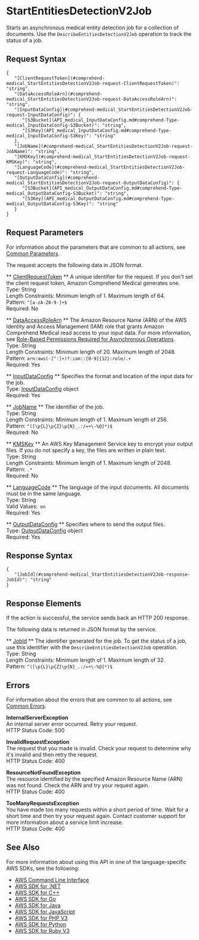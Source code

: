 # StartEntitiesDetectionV2Job<a name="API_medical_StartEntitiesDetectionV2Job"></a>

Starts an asynchronous medical entity detection job for a collection of documents\. Use the `DescribeEntitiesDetectionV2Job` operation to track the status of a job\.

## Request Syntax<a name="API_medical_StartEntitiesDetectionV2Job_RequestSyntax"></a>

```
{
   "[ClientRequestToken](#comprehend-medical_StartEntitiesDetectionV2Job-request-ClientRequestToken)": "string",
   "[DataAccessRoleArn](#comprehend-medical_StartEntitiesDetectionV2Job-request-DataAccessRoleArn)": "string",
   "[InputDataConfig](#comprehend-medical_StartEntitiesDetectionV2Job-request-InputDataConfig)": { 
      "[S3Bucket](API_medical_InputDataConfig.md#comprehend-Type-medical_InputDataConfig-S3Bucket)": "string",
      "[S3Key](API_medical_InputDataConfig.md#comprehend-Type-medical_InputDataConfig-S3Key)": "string"
   },
   "[JobName](#comprehend-medical_StartEntitiesDetectionV2Job-request-JobName)": "string",
   "[KMSKey](#comprehend-medical_StartEntitiesDetectionV2Job-request-KMSKey)": "string",
   "[LanguageCode](#comprehend-medical_StartEntitiesDetectionV2Job-request-LanguageCode)": "string",
   "[OutputDataConfig](#comprehend-medical_StartEntitiesDetectionV2Job-request-OutputDataConfig)": { 
      "[S3Bucket](API_medical_OutputDataConfig.md#comprehend-Type-medical_OutputDataConfig-S3Bucket)": "string",
      "[S3Key](API_medical_OutputDataConfig.md#comprehend-Type-medical_OutputDataConfig-S3Key)": "string"
   }
}
```

## Request Parameters<a name="API_medical_StartEntitiesDetectionV2Job_RequestParameters"></a>

For information about the parameters that are common to all actions, see [Common Parameters](CommonParameters.md)\.

The request accepts the following data in JSON format\.

 ** [ClientRequestToken](#API_medical_StartEntitiesDetectionV2Job_RequestSyntax) **   <a name="comprehend-medical_StartEntitiesDetectionV2Job-request-ClientRequestToken"></a>
A unique identifier for the request\. If you don't set the client request token, Amazon Comprehend Medical generates one\.  
Type: String  
Length Constraints: Minimum length of 1\. Maximum length of 64\.  
Pattern: `^[a-zA-Z0-9-]+$`   
Required: No

 ** [DataAccessRoleArn](#API_medical_StartEntitiesDetectionV2Job_RequestSyntax) **   <a name="comprehend-medical_StartEntitiesDetectionV2Job-request-DataAccessRoleArn"></a>
The Amazon Resource Name \(ARN\) of the AWS Identity and Access Management \(IAM\) role that grants Amazon Comprehend Medical read access to your input data\. For more information, see [ Role\-Based Permissions Required for Asynchronous Operations](https://docs.aws.amazon.com/comprehend/latest/dg/access-control-managing-permissions-med.html#auth-role-permissions-med)\.  
Type: String  
Length Constraints: Minimum length of 20\. Maximum length of 2048\.  
Pattern: `arn:aws(-[^:]+)?:iam::[0-9]{12}:role/.+`   
Required: Yes

 ** [InputDataConfig](#API_medical_StartEntitiesDetectionV2Job_RequestSyntax) **   <a name="comprehend-medical_StartEntitiesDetectionV2Job-request-InputDataConfig"></a>
Specifies the format and location of the input data for the job\.  
Type: [InputDataConfig](API_medical_InputDataConfig.md) object  
Required: Yes

 ** [JobName](#API_medical_StartEntitiesDetectionV2Job_RequestSyntax) **   <a name="comprehend-medical_StartEntitiesDetectionV2Job-request-JobName"></a>
The identifier of the job\.  
Type: String  
Length Constraints: Minimum length of 1\. Maximum length of 256\.  
Pattern: `^([\p{L}\p{Z}\p{N}_.:/=+\-%@]*)$`   
Required: No

 ** [KMSKey](#API_medical_StartEntitiesDetectionV2Job_RequestSyntax) **   <a name="comprehend-medical_StartEntitiesDetectionV2Job-request-KMSKey"></a>
An AWS Key Management Service key to encrypt your output files\. If you do not specify a key, the files are written in plain text\.  
Type: String  
Length Constraints: Minimum length of 1\. Maximum length of 2048\.  
Pattern: `.*`   
Required: No

 ** [LanguageCode](#API_medical_StartEntitiesDetectionV2Job_RequestSyntax) **   <a name="comprehend-medical_StartEntitiesDetectionV2Job-request-LanguageCode"></a>
The language of the input documents\. All documents must be in the same language\.  
Type: String  
Valid Values:` en`   
Required: Yes

 ** [OutputDataConfig](#API_medical_StartEntitiesDetectionV2Job_RequestSyntax) **   <a name="comprehend-medical_StartEntitiesDetectionV2Job-request-OutputDataConfig"></a>
Specifies where to send the output files\.  
Type: [OutputDataConfig](API_medical_OutputDataConfig.md) object  
Required: Yes

## Response Syntax<a name="API_medical_StartEntitiesDetectionV2Job_ResponseSyntax"></a>

```
{
   "[JobId](#comprehend-medical_StartEntitiesDetectionV2Job-response-JobId)": "string"
}
```

## Response Elements<a name="API_medical_StartEntitiesDetectionV2Job_ResponseElements"></a>

If the action is successful, the service sends back an HTTP 200 response\.

The following data is returned in JSON format by the service\.

 ** [JobId](#API_medical_StartEntitiesDetectionV2Job_ResponseSyntax) **   <a name="comprehend-medical_StartEntitiesDetectionV2Job-response-JobId"></a>
The identifier generated for the job\. To get the status of a job, use this identifier with the `DescribeEntitiesDetectionV2Job` operation\.  
Type: String  
Length Constraints: Minimum length of 1\. Maximum length of 32\.  
Pattern: `^([\p{L}\p{Z}\p{N}_.:/=+\-%@]*)$` 

## Errors<a name="API_medical_StartEntitiesDetectionV2Job_Errors"></a>

For information about the errors that are common to all actions, see [Common Errors](CommonErrors.md)\.

 **InternalServerException**   
 An internal server error occurred\. Retry your request\.   
HTTP Status Code: 500

 **InvalidRequestException**   
 The request that you made is invalid\. Check your request to determine why it's invalid and then retry the request\.  
HTTP Status Code: 400

 **ResourceNotFoundException**   
The resource identified by the specified Amazon Resource Name \(ARN\) was not found\. Check the ARN and try your request again\.  
HTTP Status Code: 400

 **TooManyRequestsException**   
 You have made too many requests within a short period of time\. Wait for a short time and then try your request again\. Contact customer support for more information about a service limit increase\.   
HTTP Status Code: 400

## See Also<a name="API_medical_StartEntitiesDetectionV2Job_SeeAlso"></a>

For more information about using this API in one of the language\-specific AWS SDKs, see the following:
+  [AWS Command Line Interface](https://docs.aws.amazon.com/goto/aws-cli/comprehendmedical-2018-10-30/StartEntitiesDetectionV2Job) 
+  [AWS SDK for \.NET](https://docs.aws.amazon.com/goto/DotNetSDKV3/comprehendmedical-2018-10-30/StartEntitiesDetectionV2Job) 
+  [AWS SDK for C\+\+](https://docs.aws.amazon.com/goto/SdkForCpp/comprehendmedical-2018-10-30/StartEntitiesDetectionV2Job) 
+  [AWS SDK for Go](https://docs.aws.amazon.com/goto/SdkForGoV1/comprehendmedical-2018-10-30/StartEntitiesDetectionV2Job) 
+  [AWS SDK for Java](https://docs.aws.amazon.com/goto/SdkForJava/comprehendmedical-2018-10-30/StartEntitiesDetectionV2Job) 
+  [AWS SDK for JavaScript](https://docs.aws.amazon.com/goto/AWSJavaScriptSDK/comprehendmedical-2018-10-30/StartEntitiesDetectionV2Job) 
+  [AWS SDK for PHP V3](https://docs.aws.amazon.com/goto/SdkForPHPV3/comprehendmedical-2018-10-30/StartEntitiesDetectionV2Job) 
+  [AWS SDK for Python](https://docs.aws.amazon.com/goto/boto3/comprehendmedical-2018-10-30/StartEntitiesDetectionV2Job) 
+  [AWS SDK for Ruby V3](https://docs.aws.amazon.com/goto/SdkForRubyV3/comprehendmedical-2018-10-30/StartEntitiesDetectionV2Job) 